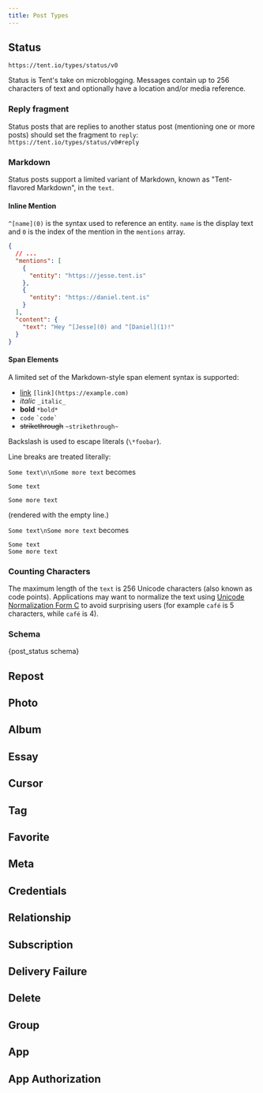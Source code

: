```yaml
---
title: Post Types
---
```


## Status

`https://tent.io/types/status/v0`

Status is Tent's take on microblogging. Messages contain up to 256 characters of
text and optionally have a location and/or media reference.


### Reply fragment

Status posts that are replies to another status post (mentioning one or more
posts) should set the fragment to
`reply`: `https://tent.io/types/status/v0#reply`

### Markdown

Status posts support a limited variant of Markdown, known as "Tent-flavored
Markdown", in the `text`.

#### Inline Mention

`^[name](0)` is the syntax used to reference an entity. `name` is the display
text and `0` is the index of the mention in the `mentions` array.

```json
{
  // ...
  "mentions": [
    {
      "entity": "https://jesse.tent.is"
    },
    {
      "entity": "https://daniel.tent.is"
    }
  ],
  "content": {
    "text": "Hey ^[Jesse](0) and ^[Daniel](1)!"
  }
}
```

#### Span Elements

A limited set of the Markdown-style span element syntax is supported:

- [link](https://example.com) `[link](https://example.com)`
- _italic_ `_italic_`
- **bold** `*bold*`
- `code` `` `code` ``
- ~~strikethrough~~ `~strikethrough~`

Backslash is used to escape literals (`\*foobar`).

Line breaks are treated literally:

`Some text\n\nSome more text` becomes

```text
Some text

Some more text
```

(rendered with the empty line.)

`Some text\nSome more text` becomes

```text
Some text
Some more text
```

### Counting Characters

The maximum length of the `text` is 256 Unicode characters (also known as code
points). Applications may want to normalize the text using [Unicode
Normalization Form C](http://unicode.org/reports/tr15/) to avoid surprising
users (for example `café` is 5 characters, while `café` is 4).

### Schema

{post_status schema}


## Repost

## Photo

## Album

## Essay

## Cursor

## Tag

## Favorite

## Meta

## Credentials

## Relationship

## Subscription

## Delivery Failure

## Delete

## Group

## App

## App Authorization
